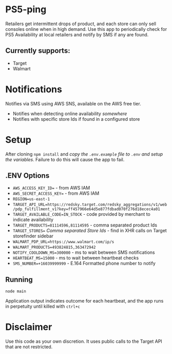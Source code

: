 # PS5-ping
Retailers get intermittent drops of product, and each store can only sell consoles online when in high demand. Use this app to periodically check for PS5 Availability at local retailers 
and notify by SMS if any are found.

## Currently supports:
* Target
* Walmart

# Notifications
Notifies via SMS using AWS SNS, available on the AWS free tier.
* Notifies when detecting online availability *somewhere*
* Notifies with specific store Ids if found in a configured store

# Setup
After cloning `npm install` and *copy the `.env.example` file to `.env` and setup the variables*. Failure to do this will cause the app to fail.

## .ENV Options
* `AWS_ACCESS_KEY_ID=` - from AWS IAM
* `AWS_SECRET_ACCESS_KEY=` - from AWS IAM
* `REGION=us-east-1`
* `TARGET_API_URL=https://redsky.target.com/redsky_aggregations/v1/web/pdp_fulfillment_v1?key=ff457966e64d5e877fdbad070f276d18ecec4a01`
* `TARGET_AVAILABLE_CODE=IN_STOCK` - code provided by merchant to indicate availability
* `TARGET_PRODUCTS=81114596,81114595` - comma separated product Ids
* `TARGET_STORES=` *Comma separated Store Ids* - find in XHR calls on Target storefinder sidebar
* `WALMART_PDP_URL=https://www.walmart.com/ip/s`
* `WALMART_PRODUCTS=493824815,363472942`
* `NOTIFY_COOLDOWN_MS=300000` - ms to wait between SMS notifications
* `HEARTBEAT_MS=15000` - ms to wait between heartbeat checks
* `SMS_NUMBER=+16039999999` - E.164 Formatted phone number to notify

## Running
`node main`

Application output indicates outcome for each heartbeat, and the app runs in perpetuity until killed with `ctrl+c`

# Disclaimer
Use this code as your own discretion. It uses public calls to the Target API that are not restricted.